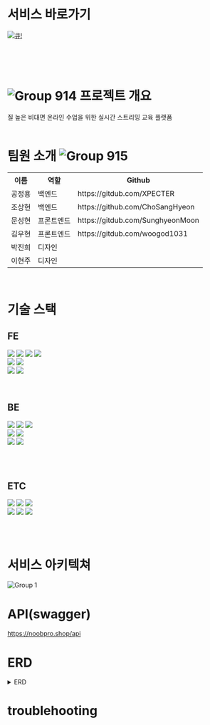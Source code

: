 # 서비스 바로가기
[![큐!](https://user-images.githubusercontent.com/75469212/161385626-4f27e984-73a6-4dab-bd65-26e621277f2e.png)](everyque.com)

<br>
<br>
<br>

# ![Group 914](https://user-images.githubusercontent.com/75469212/161385687-89427e8a-f856-42e7-95c4-87de710b9efa.png) 프로젝트 개요
질 높은 비대면 온라인 수업을 위한 실시간 스트리밍 교육 플랫폼
<br>
<br>

# 팀원 소개 ![Group 915](https://user-images.githubusercontent.com/75469212/161385748-951e7cfb-8949-4610-90cc-4b9f4d3f7109.png)

<table>
  <tr>
    <th>이름</th>
    <th>역할</th>
    <th>Github</th>
  </tr>
    <tr>
    <td>공정용</td>
    <td>백엔드</td>
    <td>https://gitdub.com/XPECTER</td>
  </tr>
    <tr>
    <td>조상현</td>
    <td>백엔드</td>
    <td>https://github.com/ChoSangHyeon</td>
  </tr>
  <tr>
    <td>문성현</td>
    <td>프론트엔드</td>
    <td>https://gitdub.com/SunghyeonMoon</td>
  </tr>  
  <tr>
    <td>김우현</td>
    <td>프론트엔드</td>
    <td>https://gitdub.com/woogod1031</td>
  </tr>
    <tr>
    <td>박진희</td>
    <td>디자인</td>
    <td></td>
  </tr>
    <tr>
    <td>이현주</td>
    <td>디자인</td>
    <td></td>
  </tr>
</table>

<br>

# 기술 스택

## FE

<img src="https://img.shields.io/badge/React-61DAFB?style=for-the-badge&logo=React&logoColor=000000"/> <img src="https://img.shields.io/badge/Redux-764ABC?style=for-the-badge&logo=Redux&logoColor=FFFFFF"/> <img src="https://img.shields.io/badge/React Query-FF4154?style=for-the-badge&logo=React Query&logoColor=FFFFFF"/> <img src="https://img.shields.io/badge/TypeScript-3178C6?style=for-the-badge&logo=TypeScript&logoColor=FFFFFF"/>  
<img src="https://img.shields.io/badge/styled-components-DB7093?style=for-the-badge&logo=styled-components&logoColor=FFFFFF"/>
<img src="https://img.shields.io/badge/Router-CA4245?style=for-the-badge&logo=React Router&logoColor=FFFFFF"/>
<br>
<img src="https://img.shields.io/badge/Socket.io-010101?style=for-the-badge&logo=Socket.io&logoColor=FFFFFF"/>
<img src="https://img.shields.io/badge/JSON Web Tokens-000000?style=for-the-badge&logo=JSON Web Tokens&logoColor=FFFFFF"/>

<br />


## BE

<img src="https://img.shields.io/badge/NestJS-E0234E?style=for-the-badge&logo=NestJS&logoColor=FFFFFF"/> <img src="https://img.shields.io/badge/TypeScript-3178C6?style=for-the-badge&logo=TypeScript&logoColor=FFFFFF"/> <img src="https://img.shields.io/badge/MySQL-4479A1?style=for-the-badge&logo=MySQL&logoColor=000000"/>  
<img src="https://img.shields.io/badge/Docker-2496ED?style=for-the-badge&logo=Docker&logoColor=000000"/>
<img src="https://img.shields.io/badge/FFmpeg-007808?style=for-the-badge&logo=FFmpeg&logoColor=000000"/>
<br>
<img src="https://img.shields.io/badge/Socket.io-010101?style=for-the-badge&logo=Socket.io&logoColor=FFFFFF"/>
<img src="https://img.shields.io/badge/JSON Web Tokens-000000?style=for-the-badge&logo=JSON Web Tokens&logoColor=FFFFFF"/>
<!-- <img src="https://img.shields.io/badge/Jenkins-D24939?style=for-the-badge&logo=Jenkins&logoColor=000000"/> -->
<br>
<br>

## ETC

<img src="https://img.shields.io/badge/Amazon AWS-232F3E?style=for-the-badge&logo=Amazon AWS&logoColor=FFFFFF"/> <img src="https://img.shields.io/badge/GitHub Actions-2088FF?style=for-the-badge&logo=GitHub Actions&logoColor=FFFFFF"/> <img src="https://img.shields.io/badge/OBS Studio-302E31?style=for-the-badge&logo=OBS Studio&logoColor=000000"/>
<br>
<img src="https://img.shields.io/badge/ESLint-4B32C3?style=for-the-badge&logo=ESLint&logoColor=FFFFFF"/> <img src="https://img.shields.io/badge/Prettier-F7B93E?style=for-the-badge&logo=Prettier&logoColor=FFFFFF"/> <img src="https://img.shields.io/badge/Figma-F24E1E?style=for-the-badge&logo=Figma&logoColor=FFFFFF"/>

<br>
<br>

# 서비스 아키텍쳐
![Group 1](https://user-images.githubusercontent.com/94961333/163540038-8d3549eb-1f0f-4ad9-b34e-fb6c75290fa5.png)

# API(swagger)
https://noobpro.shop/api

# ERD
<details>
<summary>ERD</summary>
<div markdown="1">
  
![Copy_of_Untitled_Diagram_(1)](https://user-images.githubusercontent.com/94961333/163540594-855fd9f0-1cd6-4cdb-8088-554057289838.png)

</div>
</details>

# troublehooting

